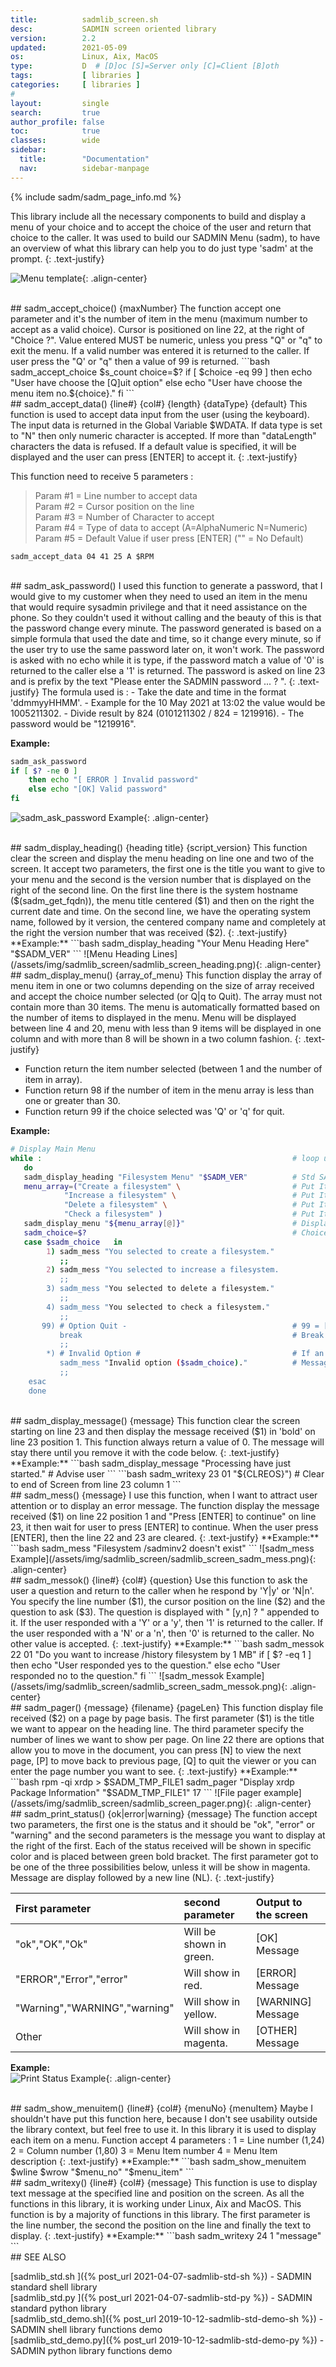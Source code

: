 ```yaml
---
title:          sadmlib_screen.sh
desc:           SADMIN screen oriented library
version:        2.2
updated:        2021-05-09
os:             Linux, Aix, MacOS
type:           D  # [D]oc [S]=Server only [C]=Client [B]oth
tags:           [ libraries ] 
categories:     [ libraries ] 
#
layout:         single
search:         true
author_profile: false
toc:            true
classes:        wide
sidebar:
  title:        "Documentation"
  nav:          sidebar-manpage
---
```


{% include sadm/sadm_page_info.md %}
<br>

This library include all the necessary components to build and display a menu of your choice and 
to accept the choice of the user and return that choice to the caller. It was used to build our
SADMIN Menu (sadm), to have an overview of what this library can help you to do just type 'sadm' at
the prompt.
{: .text-justify} 

![Menu template](/assets/img/sadm_template_menu.png){: .align-center}  


<br>
## sadm_accept_choice() {maxNumber}
The function accept one parameter and it's the number of item in the menu (maximum number to 
accept as a valid choice). Cursor is positioned on line 22, at the right of "Choice ?". Value 
entered MUST be numeric, unless you press "Q" or "q" to exit the menu. If a valid number was 
entered it is returned to the caller. If user press the "Q' or "q" then a value of 99 is returned.
```bash
sadm_accept_choice $s_count
choice=$?
if [ $choice -eq 99 ] 
    then echo "User have choose the [Q]uit option" 
    else echo "User have choose the menu item no.${choice}."
fi    
```

<br>
## sadm_accept_data() {line#} {col#} {length} {dataType} {default}
This function is used to accept data input from the user (using the keyboard). The input data is 
returned in the Global Variable $WDATA. If data type is set to "N" then only numeric character is
accepted. If more than "dataLength" characters the data is refused. If a default value is specified, 
it will be displayed and the user can press [ENTER] to accept it.
{: .text-justify} 

This function need to receive 5 parameters :
> Param #1 = Line number to accept data  
> Param #2 = Cursor position on the line  
> Param #3 = Number of Character to accept  
> Param #4 = Type of data to accept (A=AlphaNumeric N=Numeric)  
> Param #5 = Default Value if user press [ENTER] ("" = No Default)  
```
sadm_accept_data 04 41 25 A $RPM
```


<br>
## sadm_ask_password()
I used this function to generate a password, that I would give to my customer when they need to 
used an item in the menu that would require sysadmin privilege and that it need assistance on the 
phone. So they couldn't used it without calling and the beauty of this is that the password change 
every minute. The password generated is based on a simple formula that used the date and time, so 
it change every minute, so if the user try to use the same password later on, it won't work.
The password is asked with no echo while it is type, if the password match a value of '0' is 
returned to the caller else a '1' is returned. The password is asked on line 23 and is prefix by 
the text "Please enter the SADMIN password ...  ? ".
{: .text-justify} 
The formula used is :   
    - Take the date and time in the format 'ddmmyyHHMM'.  
      - Example for the 10 May 2021 at 13:02 the value would be 1005211302.  
    - Divide result by 824 (0101211302 / 824 = 1219916).  
    - The password would be "1219916".  
 
**Example:**
```bash
sadm_ask_password
if [ $? -ne 0 ] 
    then echo "[ ERROR ] Invalid password" 
    else echo "[OK] Valid password"
fi
```
![sadm_ask_password Example](/assets/img/sadmlib_screen/sadmlib_screen_sadm_ask_password.png){: .align-center}  


<br>
## sadm_display_heading() {heading title} {script_version}
This function clear the screen and display the menu heading on line one and two of the screen. It 
accept two parameters, the first one is the title you want to give to your menu and the second is 
the version number that is displayed on the right of the second line.   
On the first line there is the system hostname ($(sadm_get_fqdn)), the menu title centered ($1) and 
then on the right the current date and time. On the second line, we have the operating system name, 
followed by it version, the centered company name and completely at the right the version number 
that was received ($2).
{: .text-justify}  
**Example:**
```bash
sadm_display_heading "Your Menu Heading Here" "$SADM_VER" 
```
![Menu Heading Lines](/assets/img/sadmlib_screen/sadmlib_screen_heading.png){: .align-center}  





<br>
## sadm_display_menu() {array_of_menu}   
This function display the array of menu item in one or two columns depending on the size of array 
received and accept the choice number selected (or Q|q to Quit). The array must not contain more 
than 30 items. The menu is automatically formatted based on the number of items to displayed in 
the menu. Menu will be displayed between line 4 and 20, menu with less than 9 items will be 
displayed in one column and with more than 8 will be shown in a two column fashion.
{: .text-justify}  

- Function return the item number selected (between 1 and the number of item in array).
- Function return 98 if the number of item in the menu array is less than one or greater than 30.
- Function return 99 if the choice selected was 'Q' or 'q' for quit.

**Example:**
```bash
# Display Main Menu     
while :                                                        # loop until Q|q is press
   do
   sadm_display_heading "Filesystem Menu" "$SADM_VER"          # Std SADMIN Menu Heading
   menu_array=("Create a filesystem" \                         # Put Items 1 in menu array
            "Increase a filesystem" \                          # Put Items 2 in menu array
            "Delete a filesystem" \                            # Put Items 3 in menu array
            "Check a filesystem" )                             # Put Items 4 in menu array
   sadm_display_menu "${menu_array[@]}"                        # Display menu Array
   sadm_choice=$?                                              # Choice is returned in $?
   case $sadm_choice   in                                            
        1) sadm_mess "You selected to create a filesystem."
           ;;
        2) sadm_mess "You selected to increase a filesystem.        
           ;;
        3) sadm_mess "You selected to delete a filesystem."
           ;;
        4) sadm_mess "You selected to check a filesystem."
           ;;
       99) # Option Quit -                                     # 99 = [Q],[q] was pressed
           break                                               # Break out of the loop
           ;;
        *) # Invalid Option #                                  # If an invalid key press
           sadm_mess "Invalid option ($sadm_choice)."          # Message to user
           ;;
    esac
    done
``` 



<br>
## sadm_display_message() {message}  
This function clear the screen starting on line 23 and then display the message received ($1) in 'bold' on line 23 position 1. This function always return a value of 0. The message will stay there until you remove it with the code below.
{: .text-justify} 
**Example:**  
```bash
sadm_display_message "Processing have just started."   # Advise user
```
```bash 
sadm_writexy 23 01 "${CLREOS}")  # Clear to end of Screen from line 23 column 1 
```



<br>
## sadm_mess() {message}             
I use this function, when I want to attract user attention or to display an error message. The
function display the message received ($1) on line 22 position 1 and "Press [ENTER] to continue" 
on line 23, it then wait for user to press [ENTER] to continue. When the user press [ENTER], then 
the line 22 and 23 are cleared.
{: .text-justify} 
**Example:**  
```bash
sadm_mess "Filesystem /sadminv2 doesn't exist"
```
![sadm_mess Example](/assets/img/sadmlib_screen/sadmlib_screen_sadm_mess.png){: .align-center}  



<br>
## sadm_messok() {line#} {col#} {question}
Use this function to ask the user a question and return to the caller when he respond by 
'Y|y' or 'N|n'. You specify the line number ($1), the cursor position on the line ($2) and the 
question to ask ($3). The question is displayed with " [y,n] ? " appended to it. If the user
responded with a 'Y' or a 'y', then '1' is returned to the caller. If the user responded with 
a 'N' or a 'n', then '0' is returned to the caller. No other value is accepted.
{: .text-justify} 
**Example:**  
```bash
sadm_messok 22 01 "Do you want to increase /history filesystem by 1 MB"
if [ $? -eq 1 ] 
    then echo "User responded yes to the question." 
    else echo "User responded no to the question."
fi
```
![sadm_messok Example](/assets/img/sadmlib_screen/sadmlib_screen_sadm_messok.png){: .align-center}  





<br>
## sadm_pager() {message} {filename} {pageLen}
This function display file received ($2) on a page by page basis. The first parameter ($1) is the 
title we want to appear on the heading line. The third parameter specify the number of lines we
want to show per page. On line 22 there are options that allow you to move in the document, you can
press [N] to view the next page, [P] to move back to previous page, [Q] to quit the viewer or you
can enter the page number you want to see. 
{: .text-justify} 
**Example:**   
```bash
rpm -qi xrdp > $SADM_TMP_FILE1
sadm_pager "Display xrdp Package Information" "$SADM_TMP_FILE1" 17   
```
![File pager example](/assets/img/sadmlib_screen/sadmlib_screen_pager.png){: .align-center}  






<br>
## sadm_print_status() {ok|error|warning} {message}
The function accept two parameters, the first one is the status and it should be "ok", "error" or 
"warning" and the second parameters is the message you want to display at the right of the first. 
Each of the status received will be shown in specific color and is placed between green bold 
bracket. The first parameter got to be one of the three possibilities below, unless it will be 
show in magenta. Message are display followed by a new line (NL).
{: .text-justify} 

| First parameter | second parameter | Output to the screen |  
| :--- | :--- | :--- |
| "ok","OK","Ok" | Will be shown in green.| [OK] Message |
| "ERROR","Error","error" | Will show in red.| [ERROR] Message |
| "Warning","WARNING","warning" | Will show in yellow.| [WARNING] Message |
| Other | Will show in magenta. | [OTHER] Message |]

**Example:**   
![Print Status Example](/assets/img/sadmlib_screen/sadmlib_screen_print_status.png){: .align-center}  





<br>
## sadm_show_menuitem() {line#} {col#} {menuNo} {menuItem}
Maybe I shouldn't have put this function here, because I don't see usability outside the library 
context, but feel free to use it. In this library it is used to display each item on a menu.   
Function accept 4 parameters :  
 1 = Line number (1,24)    
 2 = Column number (1,80)    
 3 = Menu Item number   
 4 = Menu Item description 
{: .text-justify}   
**Example:**    
```bash
sadm_show_menuitem $wline $wrow "$menu_no" "$menu_item"  
```





<br>
## sadm_writexy() {line#} {col#} {message}  
This function is use to display text message at the specified line and position on the screen. 
As all the functions in this library, it is working under Linux, Aix and MacOS. This function is 
by a majority of functions in this library. The first parameter is the line number, the second the
position on the line and finally the text to display.
{: .text-justify} 
**Example:**   
```bash
sadm_writexy 24 1 "message"
```




<br>
<a id="seealso"></a>
## SEE ALSO

[sadmlib_std.sh ]({% post_url 2021-04-07-sadmlib-std-sh %}) - SADMIN standard shell library  
[sadmlib_std.py ]({% post_url 2021-04-07-sadmlib-std-py %}) - SADMIN standard python library  
[sadmlib_std_demo.sh]({% post_url 2019-10-12-sadmlib-std-demo-sh %}) - SADMIN shell library functions demo   
[sadmlib_std_demo.py]({% post_url 2019-10-12-sadmlib-std-demo-py %}) - SADMIN python library functions demo  